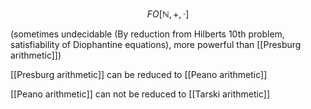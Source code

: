 $$FO[\mathbb{N},+,\cdot]$$

(sometimes undecidable (By reduction from Hilberts 10th problem, satisfiability of Diophantine equations), more powerful than [[Presburg arithmetic]])

[[Presburg arithmetic]] can be reduced to [[Peano arithmetic]]

[[Peano arithmetic]] can not be reduced to [[Tarski arithmetic]]